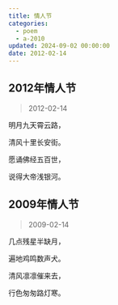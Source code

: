 ```yaml
---
title: 情人节
categories:
  - poem
  - a-2010
updated: 2024-09-02 00:00:00
date: 2012-02-14
---
```


## 2012年情人节 ##

> 2012-02-14

明月九天霄云路，

清风十里长安街。

愿诵佛经五百世，

说得大帝浅银河。

## 2009年情人节 ##

> 2009-02-14

几点残星半缺月，

遍地鸡鸣数声犬。

清风凛凛催来去，

行色匆匆路灯寒。
